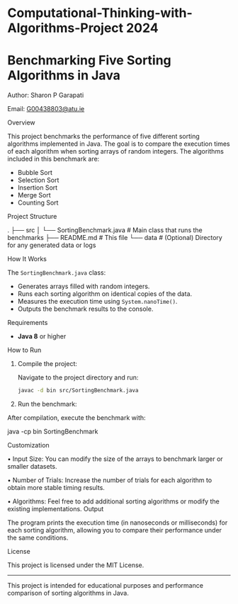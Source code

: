 # Computational-Thinking-with-Algorithms-Project 2024

# Benchmarking Five Sorting Algorithms in Java

Author: Sharon P Garapati

Email: G00438803@atu.ie

Overview

This project benchmarks the performance of five different sorting algorithms implemented in Java. The goal is to compare the execution times of each algorithm when sorting arrays of random integers. The algorithms included in this benchmark are:

- Bubble Sort
- Selection Sort
- Insertion Sort
- Merge Sort
- Counting Sort

Project Structure

. ├── src │ └── SortingBenchmark.java # Main class that runs the benchmarks ├── README.md # This file └── data # (Optional) Directory for any generated data or logs

How It Works

The `SortingBenchmark.java` class:
- Generates arrays filled with random integers.
- Runs each sorting algorithm on identical copies of the data.
- Measures the execution time using `System.nanoTime()`.
- Outputs the benchmark results to the console.

Requirements

- **Java 8** or higher

How to Run

1. Compile the project:

   Navigate to the project directory and run:
   ```bash
   javac -d bin src/SortingBenchmark.java
2.	Run the benchmark:
   
After compilation, execute the benchmark with:

java -cp bin SortingBenchmark

Customization

•	Input Size: You can modify the size of the arrays to benchmark larger or smaller datasets.

•	Number of Trials: Increase the number of trials for each algorithm to obtain more stable timing results.

•	Algorithms: Feel free to add additional sorting algorithms or modify the existing implementations.
Output

The program prints the execution time (in nanoseconds or milliseconds) for each sorting algorithm, allowing you to compare their performance under the same conditions.

License

This project is licensed under the MIT License.
________________________________________
This project is intended for educational purposes and performance comparison of sorting algorithms in Java.

